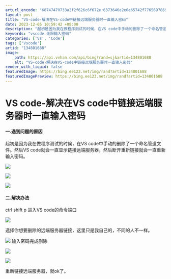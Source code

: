 ```yaml
---
arturl_encode: "68747470733a2f2f626c6f672e:6373646e2e6e65742f77656978696e5f35323135393535342f:61727469636c652f64657461696c732f313334383031363838"
layout: post
title: "VS-code-解决在VS-code中链接远端服务器时一直输入密码"
date: 2023-12-05 10:59:42 +08:00
description: "起初是因为我在做程序测试的时候，在VS code中手动的删除了一个命名管道文件。然后VS code就"
keywords: "vscode 无限输入密码"
categories: ['Vs', 'Code']
tags: ['Vscode']
artid: "134801688"
image:
    path: https://api.vvhan.com/api/bing?rand=sj&artid=134801688
    alt: "VS-code-解决在VS-code中链接远端服务器时一直输入密码"
render_with_liquid: false
featuredImage: https://bing.ee123.net/img/rand?artid=134801688
featuredImagePreview: https://bing.ee123.net/img/rand?artid=134801688
---
```


# VS code-解决在VS code中链接远端服务器时一直输入密码

#### 一.遇到问题的原因

起初是因为我在做程序测试的时候，在VS code中手动的删除了一个命名管道文件。然后VS code就会一直显示链接远端服务器，然后断开重新链接就会一直重新输入密码。

![](https://i-blog.csdnimg.cn/blog_migrate/6e38930f7aabd6a72f5d215b6719eb5d.png)

![](https://i-blog.csdnimg.cn/blog_migrate/a6a298f65d9f27f9633fb205a1890532.png)

![](https://i-blog.csdnimg.cn/blog_migrate/f4f8475a3e837c0b68f7c2a2682c8581.png)

#### 二.解决办法

ctrl shift p 进入VS code的命令端口

![](https://i-blog.csdnimg.cn/blog_migrate/0da6b32c96654f77e2569cecde29f86c.png)

选择你想要删除的远端服务器链接，这里只是我自己的，不同的人不一样。

![](https://i-blog.csdnimg.cn/blog_migrate/8a0bb8e4e82cc728ac9603b2efe049b4.png)
输入密码完成删除

![](https://i-blog.csdnimg.cn/blog_migrate/31f66fd0e0e073dca7d155b5bcb5c709.png)

![](https://i-blog.csdnimg.cn/blog_migrate/466b3daad4fb7fe2ffaff08380a6358c.png)

重新链接远端服务器，就ok了。